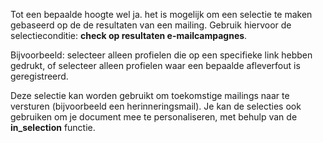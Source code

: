 Tot een bepaalde hoogte wel ja. het is mogelijk om een selectie te maken
gebaseerd op de de resultaten van een mailing. Gebruik hiervoor de
selectieconditie: **check op resultaten e-mailcampagnes**.

Bijvoorbeeld: selecteer alleen profielen die op een specifieke link
hebben gedrukt, of selecteer alleen profielen waar een bepaalde
afleverfout is geregistreerd.

Deze selectie kan worden gebruikt om toekomstige mailings naar te
versturen (bijvoorbeeld een herinneringsmail). Je kan de selecties ook
gebruiken om je document mee te personaliseren, met behulp van de
**in\_selection** functie.
